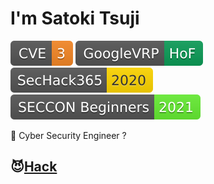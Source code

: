 # I'm Satoki Tsuji
[![CVE](Badges/CVE-3-f68826.svg)](https://cve.mitre.org/) 
[![GoogleVRP](Badges/GoogleVRP-HoF-0c9d58.svg)](https://bughunter.withgoogle.com/profile/577f4342-b9c0-4049-9c54-ca5c2d1bb102/) 
[![SecHack365](Badges/SecHack365-2020-ffd700.svg)](https://sechack365.nict.go.jp/) 
[![SECCON Beginners](Badges/SECCON_Beginners-2021-66ee33.svg)](https://www.seccon.jp/2021/)  

👻 Cyber Security Engineer ?  

## 😈[Hack](Hack.md)

